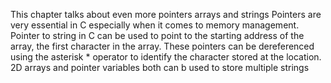 This chapter talks about even more pointers arrays and strings
Pointers are very essential in C especially when it comes to memory management.
Pointer to string in C can be used to point to the starting address of the array, the first character in the array. 
These pointers can be dereferenced using the asterisk * operator to identify the character stored at the location. 
2D arrays and pointer variables both can b used to store multiple strings